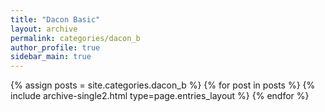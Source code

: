 ```yaml
---
title: "Dacon Basic"
layout: archive
permalink: categories/dacon_b
author_profile: true
sidebar_main: true
---
```



{% assign posts = site.categories.dacon_b %}
{% for post in posts %} {% include archive-single2.html type=page.entries_layout %} {% endfor %}
